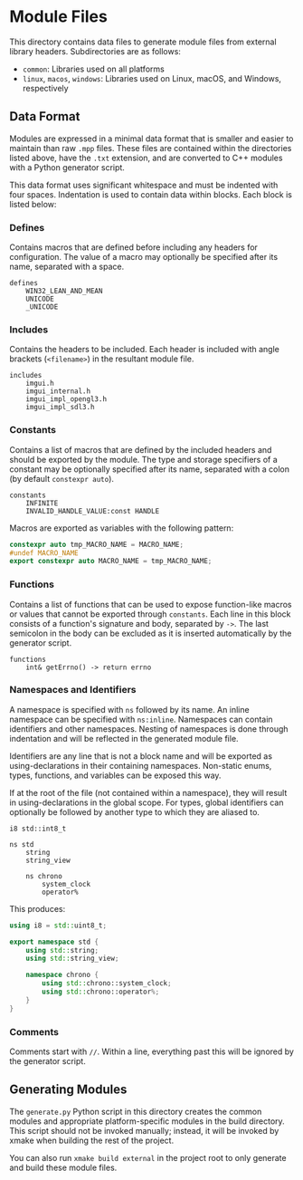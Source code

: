 # Module Files

This directory contains data files to generate module files from external library headers. Subdirectories are as follows:

- `common`: Libraries used on all platforms
- `linux`, `macos`, `windows`: Libraries used on Linux, macOS, and Windows, respectively

## Data Format

Modules are expressed in a minimal data format that is smaller and easier to maintain than raw `.mpp` files. These files are contained within the directories listed above, have the `.txt` extension, and are converted to C++ modules with a Python generator script.

This data format uses significant whitespace and must be indented with four spaces. Indentation is used to contain data within blocks. Each block is listed below:

### Defines

Contains macros that are defined before including any headers for configuration. The value of a macro may optionally be specified after its name, separated with a space.


```text
defines
    WIN32_LEAN_AND_MEAN
    UNICODE
    _UNICODE
```

### Includes

Contains the headers to be included. Each header is included with angle brackets (`<filename>`) in the resultant module file.

```text
includes
    imgui.h
    imgui_internal.h
    imgui_impl_opengl3.h
    imgui_impl_sdl3.h
```

### Constants

Contains a list of macros that are defined by the included headers and should be exported by the module. The type and storage specifiers of a constant may be optionally specified after its name, separated with a colon (by default `constexpr auto`).

```text
constants
    INFINITE
    INVALID_HANDLE_VALUE:const HANDLE
```

Macros are exported as variables with the following pattern:

```cpp
constexpr auto tmp_MACRO_NAME = MACRO_NAME;
#undef MACRO_NAME
export constexpr auto MACRO_NAME = tmp_MACRO_NAME;
```

### Functions

Contains a list of functions that can be used to expose function-like macros or values that cannot be exported through `constants`. Each line in this block consists of a function's signature and body, separated by `->`. The last semicolon in the body can be excluded as it is inserted automatically by the generator script.

```text
functions
    int& getErrno() -> return errno
```

### Namespaces and Identifiers

A namespace is specified with `ns` followed by its name. An inline namespace can be specified with `ns:inline`. Namespaces can contain identifiers and other namespaces. Nesting of namespaces is done through indentation and will be reflected in the generated module file.

Identifiers are any line that is not a block name and will be exported as using-declarations in their containing namespaces. Non-static enums, types, functions, and variables can be exposed this way.

If at the root of the file (not contained within a namespace), they will result in using-declarations in the global scope. For types, global identifiers can optionally be followed by another type to which they are aliased to.

```text
i8 std::int8_t

ns std
    string
    string_view

    ns chrono
        system_clock
        operator%
```

This produces:

```cpp
using i8 = std::uint8_t;

export namespace std {
    using std::string;
    using std::string_view;

    namespace chrono {
        using std::chrono::system_clock;
        using std::chrono::operator%;
    }
}
```

### Comments

Comments start with `//`. Within a line, everything past this will be ignored by the generator script.

## Generating Modules

The `generate.py` Python script in this directory creates the common modules and appropriate platform-specific modules in the build directory. This script should not be invoked manually; instead, it will be invoked by xmake when building the rest of the project.

You can also run `xmake build external` in the project root to only generate and build these module files.
